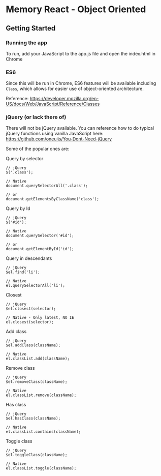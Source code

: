# Memory React - Object Oriented

## Getting Started

### Running the app

To run, add your JavaScript to the app.js file and open the index.html in Chrome

### ES6

Since this will be run in Chrome, ES6 features will be available including `Class`, which allows for easier use of object-oriented architecture.

Reference: https://developer.mozilla.org/en-US/docs/Web/JavaScript/Reference/Classes

### jQuery (or lack there of)

There will not be jQuery available. You can reference how to do typical jQuery functions using vanilla JavaScript here: https://github.com/oneuijs/You-Dont-Need-jQuery

Some of the popular ones are:

Query by selector

```
// jQuery
$('.class');

// Native
document.querySelectorAll('.class');

// or
document.getElementsByClassName('class');
```

Query by Id

```
// jQuery
$('#id');

// Native
document.querySelector('#id');

// or
document.getElementById('id');
```

Query in descendants
```
// jQuery
$el.find('li');

// Native
el.querySelectorAll('li');
```

Closest
```
// jQuery
$el.closest(selector);

// Native - Only latest, NO IE
el.closest(selector);
```

Add class
```
// jQuery
$el.addClass(className);

// Native
el.classList.add(className);
```

Remove class
```
// jQuery
$el.removeClass(className);

// Native
el.classList.remove(className);
```

Has class
```
// jQuery
$el.hasClass(className);

// Native
el.classList.contains(className);
```

Toggle class
```
// jQuery
$el.toggleClass(className);

// Native
el.classList.toggle(className);
```